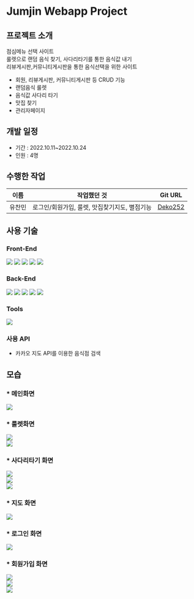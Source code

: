 Jumjin Webapp Project 
========================
## 프로젝트 소개
점심메뉴 선택 사이트<br/>
룰렛으로 랜덤 음식 찾기, 사다리타기를 통한 음식값 내기<br/>
리뷰게시판,커뮤니티게시판을 통한 음식선택을 위한 사이트
* 회원, 리뷰게시판, 커뮤니티게시판 등 CRUD 기능
* 랜덤음식 룰렛
* 음식값 사다리 타기
* 맛집 찾기
* 관리자페이지



## 개발 일정
* 기간 : 2022.10.11~2022.10.24
* 인원 : 4명


## 수행한 작업
|이름|작업했던 것|Git URL|
|-------------------|---|---|
|유찬민|로그인/회원가입, 룰렛, 맛집찾기지도, 별점기능|[Deko252](https://github.com/Deko252)|

## 사용 기술
### Front-End
<div>
  <img src="https://img.shields.io/badge/html5-E34F26?style=for-the-badge&logo=html5&logoColor=white"> 
  <img src="https://img.shields.io/badge/css-1572B6?style=for-the-badge&logo=css3&logoColor=white"> 
  <img src="https://img.shields.io/badge/javascript-F7DF1E?style=for-the-badge&logo=javascript&logoColor=black"> 
  <img src="https://img.shields.io/badge/jquery-0769AD?style=for-the-badge&logo=jquery&logoColor=white">
  <img src="https://img.shields.io/badge/bootstrap-7952B3?style=for-the-badge&logo=bootstrap&logoColor=white">
</div>
  
### Back-End
<div>
  <img src="https://img.shields.io/badge/java 11-007396?style=for-the-badge&logo=java&logoColor=white"> 
  <img src="https://img.shields.io/badge/apache tomcat 9-F8DC75?style=for-the-badge&logo=apachetomcat&logoColor=black">
  <img src="https://img.shields.io/badge/mysql 8-4479A1?style=for-the-badge&logo=mysql&logoColor=white"> 
  <img src="https://img.shields.io/badge/spring_boot-6DB33F?style=for-the-badge&logo=spring&logoColor=white"> 
  <img src="https://img.shields.io/badge/Maven-c71a36?style=for-the-badge&logo=Apache Maven&logoColor=white"> 
</div>

### Tools
<div> 
  <img src="https://img.shields.io/badge/github-181717?style=for-the-badge&logo=github&logoColor=white">
</div>

### 사용 API
* 카카오 지도 API를 이용한 음식점 검색

## 모습
### * 메인화면
<img src="https://github.com/Deko252/jumjin/assets/114369279/0290db58-5f51-4271-8044-2b9076afd6e5?raw=true">

### * 룰렛화면
<img src="https://github.com/Deko252/jumjin/assets/114369279/c1cd75bc-5d41-4a94-9cad-553d9c0d9800?raw=true"></br>
<img src="https://github.com/Deko252/jumjin/assets/114369279/60f5641d-ced7-420e-ad7e-0c37f182094c?raw=true">

### * 사다리타기 화면
<img src="https://github.com/Deko252/jumjin/assets/114369279/97b4a1b3-5dda-44a5-a985-31be2abdd945?raw=true"></br>
<img src="https://github.com/Deko252/jumjin/assets/114369279/42b5d2e3-f7dc-427c-8904-204d03b42440?raw=true"></br>
<img src="https://github.com/Deko252/jumjin/assets/114369279/8f78a015-0303-48cf-9f15-95c423c626f8?raw=true">

### * 지도 화면
<img src="https://github.com/Deko252/jumjin/assets/114369279/6fec4c83-315f-47d9-84b3-574e819f2f75?raw=true">

### * 로그인 화면
<img src="https://github.com/Deko252/jumjin/assets/114369279/1a2e1f84-b517-434a-9c1a-51bab05c7d2f?raw=true">

### * 회원가입 화면
<img src="https://github.com/Deko252/jumjin/assets/114369279/744258c4-d88e-4ddf-b9fc-2bfca1aa68a9?raw=true"></br>
<img src="https://github.com/Deko252/jumjin/assets/114369279/8047cb10-ac49-41ac-abda-db9640aacb50?raw=true"></br>
<img src="https://github.com/Deko252/jumjin/assets/114369279/dba23db0-1ef6-4876-ac8a-89952c8f5059?raw=true"></br>



